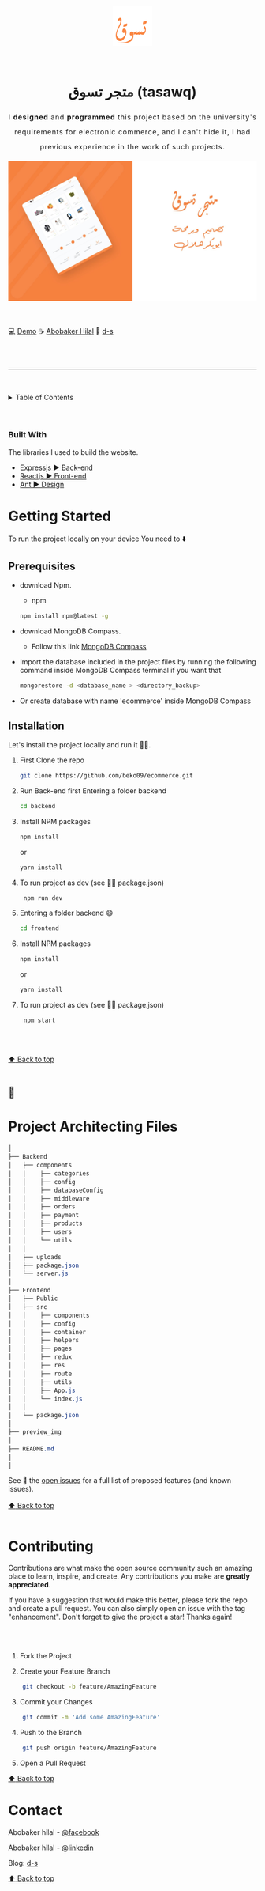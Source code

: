 
<div id="top"></div>

<div align="center" id="about">

  <a href="#">
    <img src="preview_img/logo-tasawq.png" alt="Logo" />
   
  </a>
    <br/>
    <br/>
    <br/>
  <h1 align="center">متجر تسوق  (tasawq) </h1>

  <p align="center" style="line-height:30px; letter-spacing:1px;">
    I <strong>designed</strong> and <strong>programmed</strong> this project based on the university's requirements for electronic commerce, and I can't hide it, I had previous experience in the work of such projects.
  </p>
</div>
 <img src="preview_img/home-2.jpg" alt="Logo" />

<br/>
<br/>
<br/>

 :computer:  <a href="https://tasawq.herokuapp.com/"> Demo</a>
 :coffee:  <a href="https://www.facebook.com/abobakerhilal/">Abobaker Hilal</a>
 :link:  <a href="https://www.d-s.sd/"> d-s </a>

<br/>
<br/>

_________________
<br/>
<br/>

<!-- TABLE OF CONTENTS -->
<details >
  <summary>Table of Contents</summary>
  <ol>
    <li>
      <a href="#about">About The Project</a>
      <ul>
        <li><a href="#built-with">Built With</a></li>
      </ul>
    </li>
    <li>
      <a href="#getting-started">Getting Started</a>
      <ul>
        <li><a href="#prerequisites">Prerequisites</a></li>
        <li><a href="#installation">Installation</a></li>
      </ul>
    </li>
    <li>
    <a href="#arch">Project Architecting Files</a>
    </li>
    <li><a href="#contributing">Contributing</a></li>
    <li><a href="#contact">Contact</a></li>
  
  </ol>
</details>
<br/>
<br/>

### Built With

The libraries I used to build the website.

* [Expressjs ▶️ Back-end](https://expressjs.com/)
* [Reactjs ▶️ Front-end](http://reactjs.org/)
* [Ant ▶️ Design](https://ant.design/)

# Getting Started

To run the project locally on your device You need to :arrow_down:

## Prerequisites

- download Npm.

  * npm

  ```sh
  npm install npm@latest -g
  ```
- download MongoDB Compass.

   - Follow this link
 <a href="https://www.mongodb.com/try/download/compass">MongoDB Compass</a>

 - Import the database included in the project files
by running the following command inside MongoDB Compass terminal if you want that
    ```sh 
    mongorestore -d <database_name > <directory_backup>
   ```
- Or create database with name 'ecommerce' inside MongoDB Compass 

## Installation

Let's install the project locally and run it :running_man:.

1. First Clone the repo

   ```sh
   git clone https://github.com/beko09/ecommerce.git
   ```

2. Run Back-end first
Entering a folder backend

   ```sh
   cd backend
   ```
2. Install NPM packages

   ```sh
   npm install
   ```
    or
     ```sh
   yarn install
   ```
3. To run project as dev (see :sassy_man: package.json)

   ```sh
    npm run dev
    ```

4. Entering a folder backend :smile:

   ```sh
   cd frontend
   ```
2. Install NPM packages

   ```sh
   npm install
   ```
    or
     ```sh
   yarn install
   ```
3. To run project as dev (see :sassy_man: package.json)

   ```sh
    npm start
    ```


<br/>
<br/>

  [:arrow_up: Back to top](#top)
<br/>
<br/>

## :open_file_folder: <h1  id="arch">Project Architecting Files </h1>

```css
│   
├── Backend
│   ├── components
│   │    ├── categories
│   │    ├── config
│   │    ├── databaseConfig
│   │    ├── middleware
│   │    ├── orders
│   │    ├── payment
│   │    ├── products
│   │    ├── users
│   │    └── utils
│   │                 
│   ├── uploads
│   ├── package.json
│   └── server.js
│   
├── Frontend
│   ├── Public
│   ├── src
│   │    ├── components
│   │    ├── config
│   │    ├── container
│   │    ├── helpers
│   │    ├── pages
│   │    ├── redux
│   │    ├── res
│   │    ├── route
│   │    ├── utils
│   │    ├── App.js
│   │    └── index.js
│   │                 
│   └── package.json
│
├── preview_img
│
├── README.md
│
│

```


See :eyes: the [open issues](https://github.com/beko09/foodroad/issues) for a full list of proposed features (and known issues).
<br/>
<br/>
[:arrow_up: Back to top](#top)
<br/>
<br/>

# Contributing

Contributions are what make the open source community such an amazing place to learn, inspire, and create. Any contributions you make are **greatly appreciated**.

If you have a suggestion that would make this better, please fork the repo and create a pull request. You can also simply open an issue with the tag "enhancement".
Don't forget to give the project a star! Thanks again!

<br/>
<br/>

1. Fork the Project

2. Create your Feature Branch

```bash
    git checkout -b feature/AmazingFeature
```

3. Commit your Changes

```bash
    git commit -m 'Add some AmazingFeature'
```

4. Push to the Branch

```bash
    git push origin feature/AmazingFeature
```

5. Open a Pull Request

[:arrow_up: Back to top](#top)

# Contact

Abobaker hilal - [@facebook](https://www.facebook.com/abobakerhilal/)

Abobaker hilal - [@linkedin](https://www.linkedin.com/in/abobakerhilal/)

Blog: [d-s](https://www.d-s.sd)

[:arrow_up: Back to top](#top)
